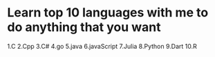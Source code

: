 # Learn  top 10 languages with me to do anything that you want
1.C
2.Cpp
3.C#
4.go
5.java
6.javaScript
7.Julia
8.Python
9.Dart
10.R
